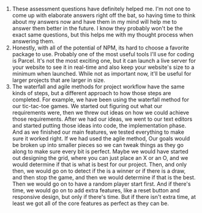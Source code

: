 1. These assessment questions have definitely helped me. I'm not one to come up with elaborate answers right off the bat, so having time to think about my answers now and have them in my mind will help me to answer them better in the future. I know they probably won't be the exact same questions, but this helps me with my thought process when answering them.
2. Honestly, with all of the potential of NPM, its hard to choose a favorite package to use. Probably one of the most useful tools I'll use for coding is Parcel. It's not the most exciting one, but it can launch a live server for your website to see it in real-time and also keep your website's size to a minimum when launched. While not as important now, it'll be useful for larger projects that are larger in size.
3. The waterfall and agile methods for project workflow have the same kinds of steps, but a different approach to how those steps are completed. For example, we have been using the waterfall method for our tic-tac-toe games. We started out figuring out what our requirements were, then we threw out ideas on how we could achieve those requirements. After we had our ideas, we went to our text editors and started putting those ideas into code, the implementation phase. And as we finished our main features, we tested everything to make sure it worked right. If we had used the agile method, Our goals would be broken up into smaller pieces so we can tweak things as they go along to make sure every bit is perfect. Maybe we would have started out designing the grid, where you can just place an X or an O, and we would determine if that is what is best for our project. Then, and only then, we would go on to detect if the is a winner or if there is a draw, and then stop the game, and then we would determine if that is the best. Then we would go on to have a random player start first. And if there's time, we would go on to add extra features, like a reset button and responsive design, but only if there's time. But if there isn't extra time, at least we got all of the core features as perfect as they can be.
